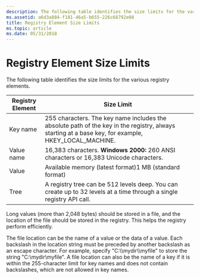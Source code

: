 ```yaml
---
description: The following table identifies the size limits for the various registry elements.
ms.assetid: a6d3a884-f181-46a5-b655-226c68792e08
title: Registry Element Size Limits
ms.topic: article
ms.date: 05/31/2018
---
```


# Registry Element Size Limits

The following table identifies the size limits for the various registry elements.



| Registry Element | Size Limit                                                                                                                                            |
|------------------|-------------------------------------------------------------------------------------------------------------------------------------------------------|
| Key name         | 255 characters. The key name includes the absolute path of the key in the registry, always starting at a base key, for example, HKEY\_LOCAL\_MACHINE. |
| Value name       | 16,383 characters. **Windows 2000:** 260 ANSI characters or 16,383 Unicode characters.<br/>                                                      |
| Value            | Available memory (latest format)1 MB (standard format)<br/>                                                                                     |
| Tree             | A registry tree can be 512 levels deep. You can create up to 32 levels at a time through a single registry API call.                                  |



 

Long values (more than 2,048 bytes) should be stored in a file, and the location of the file should be stored in the registry. This helps the registry perform efficiently.

The file location can be the name of a value or the data of a value. Each backslash in the location string must be preceded by another backslash as an escape character. For example, specify "C:\\\\mydir\\\\myfile" to store the string "C:\\mydir\\myfile". A file location can also be the name of a key if it is within the 255-character limit for key names and does not contain backslashes, which are not allowed in key names.

 

 




